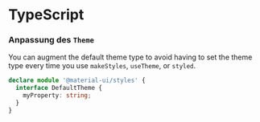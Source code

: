 # TypeScript

### Anpassung des `Theme`

You can augment the default theme type to avoid having to set the theme type every time you use `makeStyles`, `useTheme`, or `styled`.

```typescript
declare module '@material-ui/styles' {
  interface DefaultTheme {
    myProperty: string;
  }
}
```